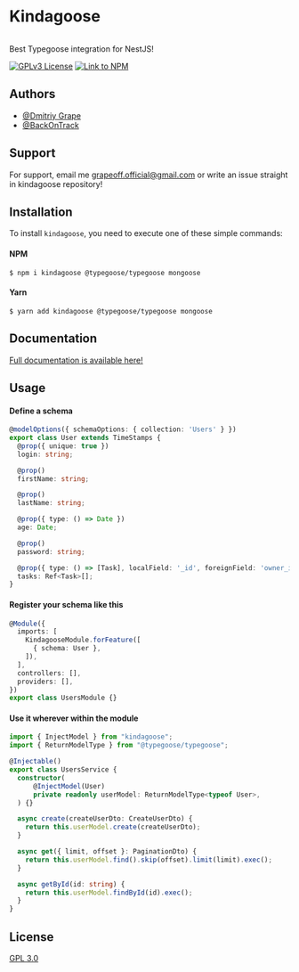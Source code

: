 
# Kindagoose

[<img src=""></img>](https://www.npmjs.com/package/kindagoose)

Best Typegoose integration for NestJS!

[![GPLv3 License](https://img.shields.io/badge/License-GPL%20v3-yellow.svg)](https://opensource.org/licenses/)
[![Link to NPM](https://img.shields.io/badge/npm-kindagoose-red)](https://grapeoffjs.github.io/kindagoose)

## Authors

- [@Dmitriy Grape](https://github.com/GrapeoffJS)
- [@BackOnTrack](https://github.com/BackOnTrackgithub)

## Support

For support, email me grapeoff.official@gmail.com or write an issue straight in kindagoose repository!


## Installation

To install `kindagoose`, you need to execute one of these simple commands:

#### NPM

```shell
$ npm i kindagoose @typegoose/typegoose mongoose
```

#### Yarn

```shell
$ yarn add kindagoose @typegoose/typegoose mongoose
```
## Documentation

[Full documentation is available here!](https://grapeoffjs.github.io/kindagoose)


## Usage

#### Define a schema
```typescript
@modelOptions({ schemaOptions: { collection: 'Users' } })
export class User extends TimeStamps {
  @prop({ unique: true })
  login: string;

  @prop()
  firstName: string;

  @prop()
  lastName: string;

  @prop({ type: () => Date })
  age: Date;

  @prop()
  password: string;

  @prop({ type: () => [Task], localField: '_id', foreignField: 'owner_id' })
  tasks: Ref<Task>[];
}
```

#### Register your schema like this
```typescript
@Module({
  imports: [
    KindagooseModule.forFeature([
      { schema: User },
    ]),
  ],
  controllers: [],
  providers: [],
})
export class UsersModule {}
```

#### Use it wherever within the module

```typescript
import { InjectModel } from "kindagoose";
import { ReturnModelType } from "@typegoose/typegoose";

@Injectable()
export class UsersService {
  constructor(
      @InjectModel(User)
      private readonly userModel: ReturnModelType<typeof User>,
  ) {}

  async create(createUserDto: CreateUserDto) {
    return this.userModel.create(createUserDto);
  }

  async get({ limit, offset }: PaginationDto) {
    return this.userModel.find().skip(offset).limit(limit).exec();
  }

  async getById(id: string) {
    return this.userModel.findById(id).exec();
  }
}
```

## License

[GPL 3.0](https://github.com/GrapeoffJS/kindagoose/blob/master/LICENSE)

